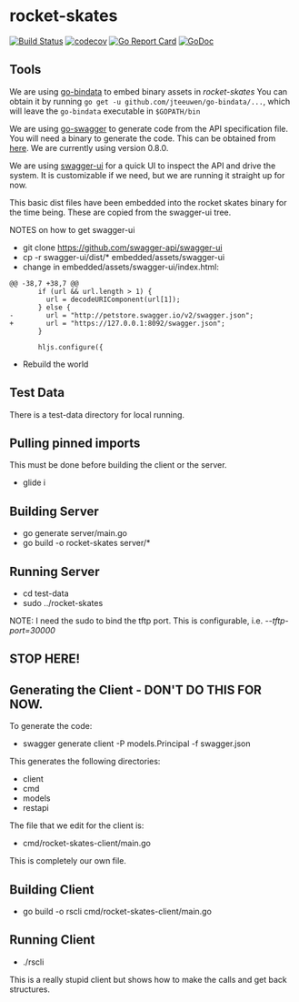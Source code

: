 # rocket-skates

[![Build Status](https://travis-ci.com/rackn/rocket-skates.svg?token=xj7EDkir21wrLd1GKpXb&branch=master)](https://travis-ci.com/rackn/rocket-skates)
[![codecov](https://codecov.io/gh/rackn/rocket-skates/branch/master/graph/badge.svg)](https://codecov.io/gh/rackn/rocket-skates)
[![Go Report Card](https://goreportcard.com/badge/github.com/rackn/rocket-skates)](https://goreportcard.com/report/github.com/rackn/rocket-skates)
[![GoDoc](https://godoc.org/github.com/rackn/rocket-skates?status.svg)](https://godoc.org/github.com/rackn/rocket-skates)

## Tools

We are using [go-bindata](https://github.com/jteeuwen/go-bindata) to embed binary assets in *rocket-skates*  You can obtain it by running `go get -u github.com/jteeuwen/go-bindata/...`, which will leave the `go-bindata` executable in `$GOPATH/bin`

We are using [go-swagger](https://github.com/go-swagger/go-swagger) to generate code from the API specification file.
You will need a binary to generate the code.  This can be obtained from [here](https://github.com/go-swagger/go-swagger#static-binary). We are currently using version 0.8.0.

We are using [swagger-ui](https://github.com/swagger-api/swagger-ui) for a quick UI to inspect the API and drive the system.  It is customizable if we need, but we are running it straight up for now.

This basic dist files have been embedded into the rocket skates binary for the time being.  These are copied from the swagger-ui tree.

NOTES on how to get swagger-ui

* git clone https://github.com/swagger-api/swagger-ui
* cp -r swagger-ui/dist/\* embedded/assets/swagger-ui
* change in embedded/assets/swagger-ui/index.html:

```
@@ -38,7 +38,7 @@
       if (url && url.length > 1) {
         url = decodeURIComponent(url[1]);
       } else {
-        url = "http://petstore.swagger.io/v2/swagger.json";
+        url = "https://127.0.0.1:8092/swagger.json";
       }
 
       hljs.configure({
```

* Rebuild the world


## Test Data

There is a test-data directory for local running.

## Pulling pinned imports

This must be done before building the client or the server.

* glide i

## Building Server

* go generate server/main.go
* go build -o rocket-skates server/\*

## Running Server

* cd test-data
* sudo ../rocket-skates

NOTE: I need the sudo to bind the tftp port.  This is configurable, i.e.  *--tftp-port=30000*  

## STOP HERE!

## Generating the Client - DON'T DO THIS FOR NOW.

To generate the code:
* swagger generate client -P models.Principal -f swagger.json 

This generates the following directories:

* client
* cmd
* models
* restapi

The file that we edit for the client is:

* cmd/rocket-skates-client/main.go 

This is completely our own file.


## Building Client

* go build -o rscli cmd/rocket-skates-client/main.go

## Running Client

* ./rscli

This is a really stupid client but shows how to make the calls and get back structures.

